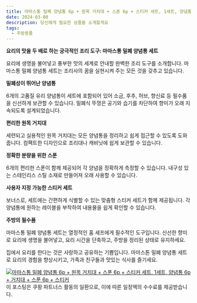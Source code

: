 ```yaml
---
title: 마마스통 밀폐 양념통 6p + 원목 거치대 + 스푼 6p + 스티커 세트, 1세트, 양념통 6p + 거치대 + 스푼 6p + 스티커 구매 하기
date: 2024-03-08
description: 당신에게 필요한 상품을 소개할게요
tags:
  - 주방용품
---
```

**요리의 맛을 두 배로 하는 궁극적인 조리 도구: 마마스통 밀폐 양념통 세트**

요리에 생명을 불어넣고 풍부한 맛의 세계로 안내할 완벽한 조리 도구를 소개합니다. 마마스통 밀폐 양념통 세트는 조리사의 꿈을 실현시켜 주는 모든 것을 갖추고 있습니다.

**밀폐성이 뛰어난 양념통**

6개의 고품질 유리 양념통이 세트에 포함되어 있어 소금, 후추, 허브, 향신료 등 필수품을 신선하게 보관할 수 있습니다. 밀폐식 뚜껑은 공기와 습기를 차단하여 향미가 오래 지속되도록 설계되었습니다.

**편리한 원목 거치대**

세련되고 실용적인 원목 거치대는 모든 양념통을 정리하고 쉽게 접근할 수 있도록 도와줍니다. 컴팩트한 디자인으로 조리대나 캐비닛에 쉽게 보관할 수 있습니다.

**정확한 분량을 위한 스푼**

6개의 편리한 스푼이 함께 제공되어 각 양념을 정확하게 측정할 수 있습니다. 내구성 있는 스테인리스 스틸 소재로 만들어져 오래 사용할 수 있습니다.

**사용자 지정 가능한 스티커 세트**

보너스로, 세트에는 간편하게 식별할 수 있는 맞춤형 스티커 세트가 함께 제공됩니다. 각 양념통에 원하는 레이블을 부착하여 내용물을 쉽게 확인할 수 있습니다.

**주방의 필수품**

마마스통 밀폐 양념통 세트는 열정적인 홈 셰프에게 필수적인 도구입니다. 신선한 향미로 요리에 생명을 불어넣고, 요리 시간을 단축하고, 주방을 정리된 상태로 유지하세요.

집에서 요리를 한다는 것은 사랑하고 공유하는 기쁨입니다. 마마스톤 밀폐 양념통 세트로 요리의 경험을 향상시키고, 가족과 친구들과 맛있는 식사를 즐기세요.


[![마마스통 밀폐 양념통 6p + 원목 거치대 + 스푼 6p + 스티커 세트, 1세트, 양념통 6p + 거치대 + 스푼 6p + 스티커](https://i.imgur.com/81F7uro.png#center)](https://link.coupang.com/re/AFFSDP?lptag=AF5033054&pageKey=7590466335&itemId=20056741211&vendorItemId=87152831940&traceid=V0-153-811cbb5d73f677bd&clickBeacon=Uc5b75iONxvtg3QdUTZQsaPCRwdUKnFe75KVf1FUd_JbxM5pt1odnUPHK9Y3g3o1TL807iSPWjRG9laJEmE9g7wAm3oin3TkTcInxNJLBQ-gRu06JD2hhqMtDuiQJv9HtgckFk0xmfCZXZKerxNTqYo2fQsbip1K-iOPIY3QLTdcRSO7DARzPMCkM83PQfeSe2y4Sh36bzQnnE1eSyUeAQugUN1Jd5_rk1AR-gY-S8xaJbDaK_vlHEdzXDiRw3TRButnG3YGq8Dkp2y1KE4jWQ3LJjLx7nHbcztUNns0dUF7Z4FrVsPPxbvGjvVOIksM6TWFkrWsKFkT-nANR3k4Bh4zydWoxIGQfFNVBmFyrT2KILbuuyloPbfMneqRA7EOQjXeFAORxY-O9EZg3h50HlSHIIDyTnrf8kJETXvRg_7q6dUFO9U7we6XN9zMpMk_Osh5LMLTKWf9i2udu-bXqVYJsG8rxfzFoO4QPIIog_osdaI5wleYGUXTKDLh9tLd8uTXHnFxS20ymjiWLVr7VoNzOJM8NiRM4GviWJZQsLXTwOIoETAP5iROHHjX_GnHyKdFbZczYzmiMcGt_wWlCogrSE-PKE6zYSYo5TUQd62QCKAh4mce7kLb55TXOMPzwHQiSxHCtUeRqDKBKSz0OkUazrmZODNjx918v0Yn8Nr1iSBQVfitXaXvOaW45-Oiydz-Vm_cTLrmJZpWDjXYCdRjXVlOs-mVO74iyjMhKcOF9lMmjq-iFrdPJvjOjbwxlGjUrfFWpkUWtAnVw9dhcjxoPXUZsKz19Jf2nrO90z5UgHatMNRC_wPgDw618KXN0P7CyP1WXj--0ejXld6b_W95AsA9xaXpOhpYwzM1ErIXo_U-I4u4hxZKWJW_PIIwI02l8GBaGATdp9m7XNf0OBaDtugd4ob_-3cHzi5quIxnz4TMBuVer7gZlUv-RQ00e9yz0ru2qOZgyF5eEGBuzzE5O3904Yg9FB-QgzXFuqqCFdSt55fRhTffLiz8PBPXbIHRKJwD&requestid=20240308180125250051888724&token=31850C%7CMIXED)
이 포스팅은 쿠팡 파트너스 활동의 일환으로, 이에 따른 일정액의 수수료를 제공받습니다.


